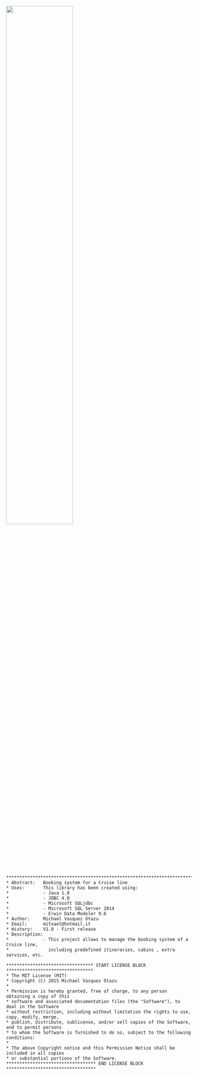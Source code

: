 <p align="left">
<img width="60%" height="60%" src="https://github.com/mitxael/cruise-booker/blob/master/screenshot_cruisebooker_01.png">
</p>
    
    ***************************************************************************************
    * Abstract:   Booking system for a Cruise line
    * Uses:       This library has been created using:
    *             - Java 1.8
    *             - JDBC 4.0
    *             - Microsoft SQLjdbc              
    *             - Microsoft SQL Server 2014
    *             - Erwin Data Modeler 9.6
    * Author:     Michael Vasquez Otazu
    * Email:      mitxael@hotmail.it
    * History:    V1.0 - First release
    * Description:
    *             - This project allows to manage the booking system of a Cruice line,
    *               including predefined itineraries, cabins , extra services, etc.
    
    ********************************* START LICENSE BLOCK *********************************
    * The MIT License (MIT)
    * Copyright (C) 2015 Michael Vasquez Otazu
    *
    * Permission is hereby granted, free of charge, to any person obtaining a copy of this 
    * software and associated documentation files (the "Software"), to deal in the Software 
    * without restriction, including without limitation the rights to use, copy, modify, merge, 
    * publish, distribute, sublicense, and/or sell copies of the Software, and to permit persons 
    * to whom the Software is furnished to do so, subject to the following conditions:
    * 
    * The above Copyright notice and this Permission Notice shall be included in all copies 
    * or substantial portions of the Software.
    ********************************** END LICENSE BLOCK **********************************
